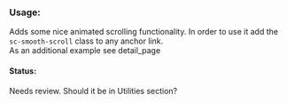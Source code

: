 ### Usage:

Adds some nice animated scrolling functionality. In order to use it add the `sc-smooth-scroll` class to any anchor link.  
As an additional example see detail_page

#### Status:

<p class="status review">Needs review. Should it be in Utilities section?</p>

